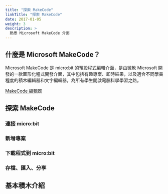 ```yaml
---
title: "探索 MakeCode"
linkTitle: "探索 MakeCode"
date: 2017-01-05
weight: 3
description: >
  熟悉 Microsoft MakeCode 介面
---
```


## 什麼是 Microsoft MakeCode？

Microsoft MakeCode 是 micro:bit 的預設程式編輯介面，是由微軟 Microsoft 開發的一款圖形化程式開發介面，其中包括有趣專案、即時結果，以及適合不同學員程度的積木編輯器和文字編輯器，為所有學生開啟電腦科學學習之路。

<a href="https://www.microsoft.com/zh-tw/makecode" target="_blank">MakeCode 編輯器</a>

## 探索 MakeCode

### 連接 micro:bit

### 新增專案

### 下載程式到 micro:bit

### 存檔、匯入、分享

## 基本積木介紹
